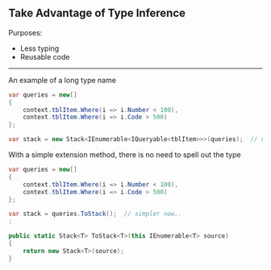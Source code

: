 ## Take Advantage of Type Inference 

Purposes:
* Less typing
* Reusable code

-----

An example of a long type name
``` csharp
var queries = new[]
{
    context.tblItem.Where(i => i.Number < 100),
    context.tblItem.Where(i => i.Code > 500)
};

var stack = new Stack<IEnumerable<IQueryable<tblItem>>>(queries);  // need to specify the type..
```

With a simple extension method, there is no need to spell out the type
``` csharp
var queries = new[]
{
    context.tblItem.Where(i => i.Number < 100),
    context.tblItem.Where(i => i.Code > 500)
};

var stack = queries.ToStack();  // simpler now..
:

public static Stack<T> ToStack<T>(this IEnumerable<T> source)
{
    return new Stack<T>(source);
} 
```
